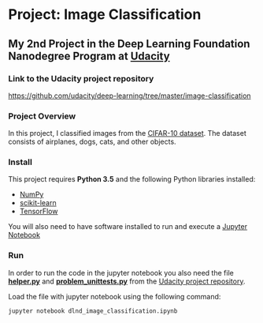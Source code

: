 # Project: Image Classification
## My 2nd Project in the Deep Learning Foundation Nanodegree Program at [Udacity](https://www.udacity.com/)

### Link to the Udacity project repository

https://github.com/udacity/deep-learning/tree/master/image-classification

### Project Overview
In this project, I classified images from the [CIFAR-10 dataset](https://www.cs.toronto.edu/~kriz/cifar.html). The dataset consists of airplanes, dogs, cats, and other objects.

### Install

This project requires **Python 3.5** and the following Python libraries installed:

- [NumPy](http://www.numpy.org/)
- [scikit-learn](http://scikit-learn.org/)
- [TensorFlow](https://www.tensorflow.org/)

You will also need to have software installed to run and execute a [Jupyter Notebook](http://jupyter.org/)

### Run

In order to run the code in the jupyter notebook you also need the file [**helper.py**](https://github.com/udacity/deep-learning/blob/master/image-classification/helper.py) and [**problem_unittests.py**](https://github.com/udacity/deep-learning/blob/master/image-classification/problem_unittests.py) from the [Udacity project repository](https://github.com/udacity/deep-learning/tree/master/image-classification).

Load the file with jupyter notebook using the following command:

```jupyter notebook dlnd_image_classification.ipynb```
